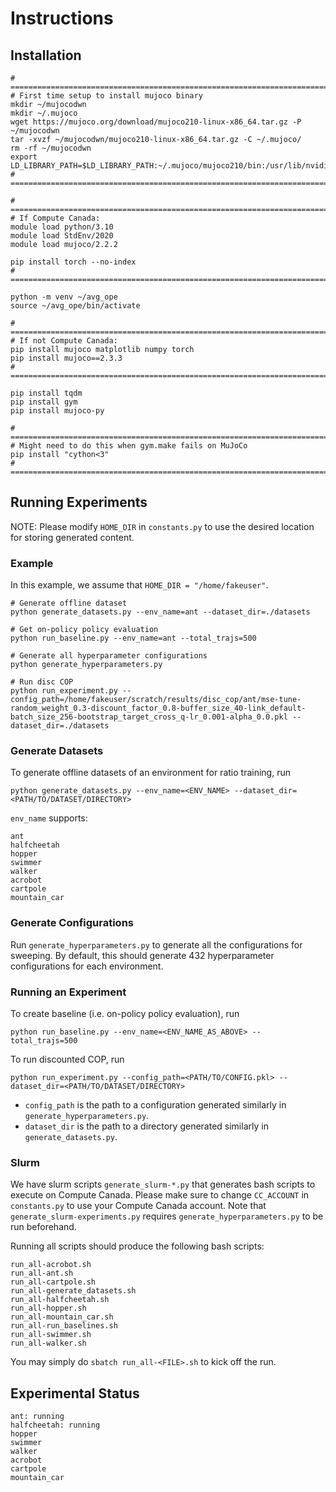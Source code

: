 # Instructions

## Installation
```
# ========================================================================
# First time setup to install mujoco binary
mkdir ~/mujocodwn
mkdir ~/.mujoco
wget https://mujoco.org/download/mujoco210-linux-x86_64.tar.gz -P ~/mujocodwn
tar -xvzf ~/mujocodwn/mujoco210-linux-x86_64.tar.gz -C ~/.mujoco/
rm -rf ~/mujocodwn
export LD_LIBRARY_PATH=$LD_LIBRARY_PATH:~/.mujoco/mujoco210/bin:/usr/lib/nvidia
# ========================================================================

# ========================================================================
# If Compute Canada:
module load python/3.10
module load StdEnv/2020
module load mujoco/2.2.2

pip install torch --no-index
# ========================================================================

python -m venv ~/avg_ope
source ~/avg_ope/bin/activate

# ========================================================================
# If not Compute Canada:
pip install mujoco matplotlib numpy torch
pip install mujoco==2.3.3
# ========================================================================

pip install tqdm
pip install gym
pip install mujoco-py

# ========================================================================
# Might need to do this when gym.make fails on MuJoCo
pip install "cython<3"
# ========================================================================
```

## Running Experiments
NOTE: Please modify `HOME_DIR` in `constants.py` to use the desired location for storing generated content.

### Example
In this example, we assume that `HOME_DIR = "/home/fakeuser"`.
```
# Generate offline dataset
python generate_datasets.py --env_name=ant --dataset_dir=./datasets

# Get on-policy policy evaluation
python run_baseline.py --env_name=ant --total_trajs=500

# Generate all hyperparameter configurations
python generate_hyperparameters.py

# Run disc COP
python run_experiment.py --config_path=/home/fakeuser/scratch/results/disc_cop/ant/mse-tune-random_weight_0.3-discount_factor_0.8-buffer_size_40-link_default-batch_size_256-bootstrap_target_cross_q-lr_0.001-alpha_0.0.pkl --dataset_dir=./datasets
```

### Generate Datasets
To generate offline datasets of an environment for ratio training, run
```
python generate_datasets.py --env_name=<ENV_NAME> --dataset_dir=<PATH/TO/DATASET/DIRECTORY>
```

`env_name` supports:
```
ant
halfcheetah
hopper
swimmer
walker
acrobot
cartpole
mountain_car
```

### Generate Configurations
Run `generate_hyperparameters.py` to generate all the configurations for sweeping.
By default, this should generate 432 hyperparameter configurations for each environment.

### Running an Experiment
To create baseline (i.e. on-policy policy evaluation), run
```
python run_baseline.py --env_name=<ENV_NAME_AS_ABOVE> --total_trajs=500
```

To run discounted COP, run
```
python run_experiment.py --config_path=<PATH/TO/CONFIG.pkl> --dataset_dir=<PATH/TO/DATASET/DIRECTORY>
```

- `config_path` is the path to a configuration generated similarly in `generate_hyperparameters.py`.
- `dataset_dir` is the path to a directory generated similarly in `generate_datasets.py`.

### Slurm
We have slurm scripts `generate_slurm-*.py` that generates bash scripts to execute on Compute Canada.
Please make sure to change `CC_ACCOUNT` in `constants.py` to use your Compute Canada account.
Note that `generate_slurm-experiments.py` requires `generate_hyperparameters.py` to be run beforehand.

Running all scripts should produce the following bash scripts:
```
run_all-acrobot.sh
run_all-ant.sh
run_all-cartpole.sh
run_all-generate_datasets.sh
run_all-halfcheetah.sh
run_all-hopper.sh
run_all-mountain_car.sh
run_all-run_baselines.sh
run_all-swimmer.sh
run_all-walker.sh
```

You may simply do `sbatch run_all-<FILE>.sh` to kick off the run.


## Experimental Status
```
ant: running
halfcheetah: running
hopper
swimmer
walker
acrobot
cartpole
mountain_car
```
